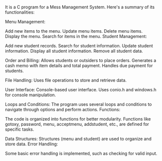 It is a C program for a Mess Management System. Here's a summary of its functionalities:

Menu Management:

Add new items to the menu.
Update menu items.
Delete menu items.
Display the menu.
Search for items in the menu.
Student Management:

Add new student records.
Search for student information.
Update student information.
Display all student information.
Remove all student data.

Order and Billing:
Allows students or outsiders to place orders.
Generates a cash memo with item details and total payment.
Handles due payment for students.

File Handling:
Uses file operations to store and retrieve data.

User Interface:
Console-based user interface.
Uses conio.h and windows.h for console manipulation.

Loops and Conditions:
The program uses several loops and conditions to navigate through options and perform actions.
Functions:

The code is organized into functions for better modularity.
Functions like gotoxy, password, menu, acceptmenu, addstudent, etc., are defined for specific tasks.

Data Structures:
Structures (menu and student) are used to organize and store data.
Error Handling:

Some basic error handling is implemented, such as checking for valid input.
